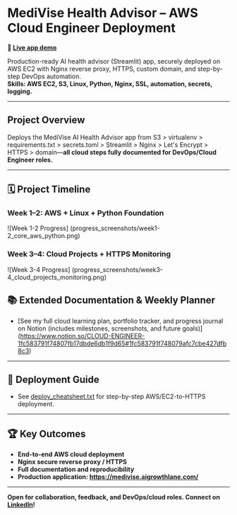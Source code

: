 # MediVise Health Advisor – AWS Cloud Engineer Deployment

**🔗 [Live app demo](https://medivise.aigrowthlane.com/)**

Production-ready AI health advisor (Streamlit) app, securely deployed on AWS EC2 with Nginx reverse proxy, HTTPS, custom domain, and step-by-step DevOps automation.  
**Skills: AWS EC2, S3, Linux, Python, Nginx, SSL, automation, secrets, logging.**

---

##  Project Overview

Deploys the MediVise AI Health Advisor app from S3 > virtualenv > requirements.txt > secrets.toml > Streamlit > Nginx > Let's Encrypt > HTTPS > domain—**all cloud steps fully documented for DevOps/Cloud Engineer roles.**

---

## 🗓️ Project Timeline

### Week 1–2: AWS + Linux + Python Foundation  
![Week 1-2 Progress] (progress_screenshots/week1-2_core_aws_python.png)

### Week 3–4: Cloud Projects + HTTPS Monitoring  
![Week 3-4 Progress] (progress_screenshots/week3-4_cloud_projects_monitoring.png)

## 📚 Extended Documentation & Weekly Planner
- [See my full cloud learning plan, portfolio tracker, and progress journal on Notion (includes milestones, screenshots, and future goals)]  (https://www.notion.so/CLOUD-ENGINEER-1fc583791f74807fb17dbde6db1f9d65#1fc583791f748079afc7cbe427dfb8c3)
---

## 📄 Deployment Guide  
- See [deploy_cheatsheet.txt](deploy_cheatsheet.txt) for step-by-step AWS/EC2-to-HTTPS deployment.

---

## 🏆 Key Outcomes

- **End-to-end AWS cloud deployment**
- **Nginx secure reverse proxy / HTTPS**
- **Full documentation and reproducibility**
- **Production application: https://medivise.aigrowthlane.com/**

---

**Open for collaboration, feedback, and DevOps/cloud roles. Connect on [LinkedIn](https://linkedin.com/)!**

